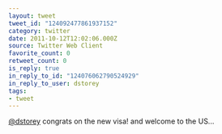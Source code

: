 ```yaml
---
layout: tweet
tweet_id: "124092477861937152"
category: twitter
date: 2011-10-12T12:02:06.000Z
source: Twitter Web Client
favorite_count: 0
retweet_count: 0
is_reply: true
in_reply_to_id: "124076062790524929"
in_reply_to_user: dstorey
tags:
- tweet
---
```


[@dstorey](https://twitter.com/@dstorey) congrats on the new visa! and welcome to the US...
